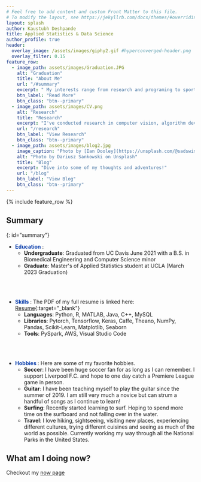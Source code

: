 ```yaml
---
# Feel free to add content and custom Front Matter to this file.
# To modify the layout, see https://jekyllrb.com/docs/themes/#overriding-theme-defaults
layout: splash
author: Kaustubh Deshpande
title: Applied Statistics & Data Science 
author_profile: true
header:
  overlay_image: /assets/images/giphy2.gif #hyperconverged-header.png
  overlay_filter: 0.15
feature_row:
  - image_path: assets/images/Graduation.JPG
    alt: "Graduation"
    title: "About Me"
    url: "/#summary"
    excerpt: " My interests range from research and programing to sports and travel..."
    btn_label: "Read More"
    btn_class: "btn--primary"
  - image_path: assets/images/CV.png
    alt: "Research"
    title: "Research"
    excerpt: "I've conducted research in computer vision, algorithm development and bioinformatics."
    url: "/research"
    btn_label: "View Research"
    btn_class: "btn--primary"
  - image_path: assets/images/blog2.jpg
    image_caption: "Photo by [Ian Dooley](https://unsplash.com/@sadswim?utm_source=unsplash&amp;utm_medium=referral&amp;utm_content=creditCopyText) on [Unsplash](https://unsplash.com/@dariuszsankowski?utm_source=unsplash&amp;utm_medium=referral&amp;utm_content=creditCopyText)"
    alt: "Photo by Dariusz Sankowski on Unsplash"
    title: "Blog"
    excerpt: "Dive into some of my thoughts and adventures!"
    url: "/blog"
    btn_label: "View Blog"
    btn_class: "btn--primary"
---
```


{% include feature_row %}

## Summary
{: id="summary"}
- **<span style="color:rgb(5, 58, 170)"> Education </span>**: 
  - **Undergraduate**: Graduated from UC Davis June 2021 with a B.S. in Biomedical Engineering and Computer Science minor
  - **Graduate**: Master's of Applied Statistics student at UCLA (March 2023 Graduation)
    <!-- - **Research Focus**: NLP and Computer Vision -->
<br />
<br />


- **<span style="color:rgb(5, 58, 170)"> Skills </span>**: The PDF of my full resume is linked here: [Resume](/assets/Kaustubh_Deshpande_Resume.pdf){:target="_blank"}
  - **Languages**: Python, R, MATLAB, Java, C++, MySQL
  - **Libraries**: Pytorch, Tensorflow, Keras, Caffe, Theano, NumPy, Pandas, Scikit-Learn, Matplotlib, Seaborn
  - **Tools**: PySpark, AWS, Visual Studio Code
  <!-- - **Familiar**: NLP, Computer Vision   -->
<br />
<br />

- **<span style="color:rgb(5, 58, 170)"> Hobbies </span>**: Here are some of my favorite hobbies.  
  - **Soccer**: I have been huge soccer fan for as long as I can remember. I support Liverpool F.C. and hope to one day catch a Premiere League game in person.
  - **Guitar**: I have been teaching myself to play the guitar since the summer of 2019. I am still very much a novice but can strum a handful of songs as I continue to learn!
  - **Surfing**: Recently started learning to surf. Hoping to spend more time on the surfboard and not falling over in the water. 
  - **Travel**: I love hiking, sightseeing, visiting new places, experiencing different cultures, trying different cuisines and seeing as much of the world as possible. Currently working my way through all the National Parks in the United States. 
 


## What am I doing now?
Checkout my [now page](/now)
